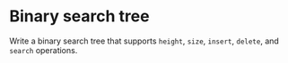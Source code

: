 # Binary search tree

Write a binary search tree that supports `height`, `size`, `insert`, `delete`, and `search` operations.
